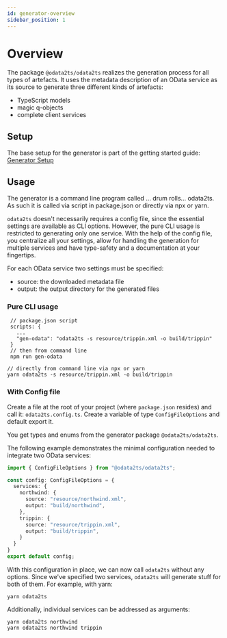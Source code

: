 ```yaml
---
id: generator-overview
sidebar_position: 1
---
```


# Overview

The package `@odata2ts/odata2ts` realizes the generation process for all types of artefacts.
It uses the metadata description of an OData service as its source to generate three different kinds
of artefacts:

- TypeScript models
- magic q-objects
- complete client services

## Setup

The base setup for the generator is part of the getting started guide: [Generator Setup](../getting-started/generator-setup)

## Usage

The generator is a command line program called ... drum rolls... odata2ts.
As such it is called via script in package.json or directly via npx or yarn.

`odata2ts` doesn't necessarily requires a config file, since the essential settings are available as CLI options.
However, the pure CLI usage is restricted to generating only one service. With the help of the config file,
you centralize all your settings, allow for handling the generation for multiple services and have type-safety
and a documentation at your fingertips.

For each OData service two settings must be specified:

- source: the downloaded metadata file
- output: the output directory for the generated files

### Pure CLI usage

```
 // package.json script
 scripts: {
   ...
   "gen-odata": "odata2ts -s resource/trippin.xml -o build/trippin"
 }
 // then from command line
 npm run gen-odata
```

```
// directly from command line via npx or yarn
yarn odata2ts -s resource/trippin.xml -o build/trippin
```

### With Config file

Create a file at the root of your project (where `package.json` resides)
and call it: `odata2ts.config.ts`. Create a variable of type `ConfigFileOptions`
and default export it.

You get types and enums from the generator package `@odata2ts/odata2ts`.

The following example demonstrates the minimal configuration needed to integrate two OData services:

```ts
import { ConfigFileOptions } from "@odata2ts/odata2ts";

const config: ConfigFileOptions = {
  services: {
    northwind: {
      source: "resource/northwind.xml",
      output: "build/northwind",
    },
    trippin: {
      source: "resource/trippin.xml",
      output: "build/trippin",
    }
  }
}
export default config;
```

With this configuration in place, we can now call `odata2ts` without any options.
Since we've specified two services, `odata2ts` will generate stuff for both of them.
For example, with yarn:

```shell
yarn odata2ts
```

Additionally, individual services can be addressed as arguments:

```shell
yarn odata2ts northwind
yarn odata2ts northwind trippin
```
